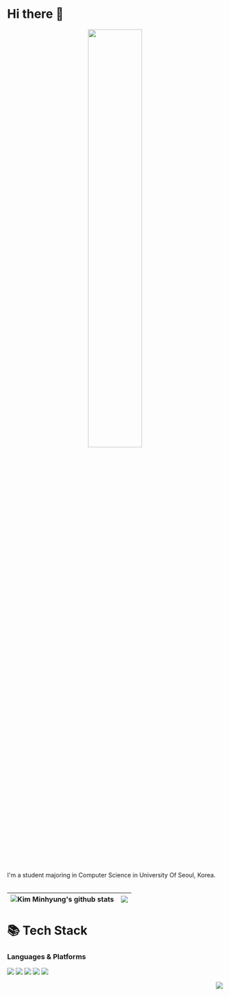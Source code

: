 # Hi there 👋
<p align="center"><img src="https://github.com/minbros/minbros/assets/127458006/0baadfaa-bf4a-4c25-9213-e547bc5cf355" width="50%" height="50%"></p>
I'm a student majoring in Computer Science in University Of Seoul, Korea.
<br><br>

| <img align="center" src="https://github-readme-stats.vercel.app/api?username=minbros&show_icons=true&rank_icon=github&include_all_commits=true&theme=buefy&hide_border=true" alt="Kim Minhyung's github stats" /></a> | <img align="center" src="https://github-readme-stats.vercel.app/api/top-langs/?username=minbros&layout=compact&theme=buefy&hide_border=true" /></a> |
| ------------- | ------------- |

# 📚 Tech Stack 
### Languages & Platforms
<img src="https://img.shields.io/badge/java-007396?style=for-the-badge&logo=openjdk&logoColor=FFFFFF"/></a>
<img src="https://img.shields.io/badge/spring boot-6DB33F?style=for-the-badge&logo=spring&logoColor=FFFFFF"/></a>
<img src="https://img.shields.io/badge/javascript-F7DF1E?style=for-the-badge&logo=javascript&logoColor=212121"/></a>
<img src="https://img.shields.io/badge/express-000000?style=for-the-badge&logo=express&logoColor=FFFFFF"/></a>
<img src="https://img.shields.io/badge/python-3776AB?style=for-the-badge&logo=python&logoColor=FFFFFF"/></a>


<a href="mailto:realminbros@gmail.com" target="_blank"><img align="right" src="https://img.shields.io/badge/Gmail-EA4335?style=flat&logo=gmail&logoColor=FFFFFF"/></a>
